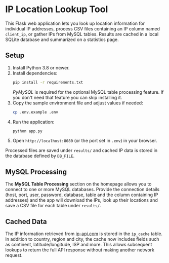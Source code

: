 # IP Location Lookup Tool

This Flask web application lets you look up location information for individual IP addresses, process CSV files containing an IP column named `client_ip`, or gather IPs from MySQL tables. Results are cached in a local SQLite database and summarized on a statistics page.

## Setup

1. Install Python 3.8 or newer.
2. Install dependencies:
   ```bash
   pip install -r requirements.txt
   ```
   *PyMySQL* is required for the optional MySQL table processing feature. If you
   don't need that feature you can skip installing it.
3. Copy the sample environment file and adjust values if needed:
   ```bash
   cp .env.example .env
   ```
4. Run the application:
   ```bash
   python app.py
   ```
5. Open `http://localhost:8080` (or the port set in `.env`) in your browser.

Processed files are saved under `results/` and cached IP data is stored in the database defined by `DB_FILE`.

## MySQL Processing

The **MySQL Table Processing** section on the homepage allows you to connect to one or more MySQL databases.
Provide the connection details (host, port, user, password, database, table and the column containing IP addresses) and the app will download the IPs, look up their locations and save a CSV file for each table under `results/`.

## Cached Data

The IP information retrieved from [ip-api.com](https://ip-api.com/) is stored in
the `ip_cache` table. In addition to country, region and city, the cache now
includes fields such as continent, latitude/longitude, ISP and more. This allows
subsequent lookups to return the full API response without making another
network request.
